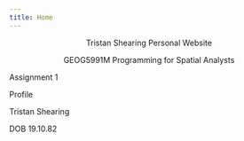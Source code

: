 ```yaml
---
title: Home
---
```

<p align="center">
Tristan Shearing
Personal Website
</p>
<p align="center">
GEOG5991M Programming for Spatial Analysts

Assignment 1
</p>
Profile

Tristan Shearing

DOB 19.10.82

<IMAGE>
  


</p>
